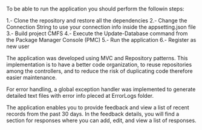 To be able to run the application you should perform the followin steps:

1.- Clone the repository and restore all the dependencies
2.- Change the Connection String to use your connection info inside the appsetting.json file
3.- Build project CMFS
4.- Execute the Update-Database command from the Package Manager Console (PMC)
5.- Run the application
6.- Register as new user

The application was developed using MVC and Repository patterns. This implementation is to have a better code organization, to reuse repositories among the controllers, and to reduce the risk of duplicating code therefore easier maintenance.

For error handling, a global exception handler was implemented to generate detailed text files with error info pleced at ErrorLogs folder.

The application enables you to provide feedback and view a list of recent records from the past 30 days. In the feedback details, you will find a section for responses where you can add, edit, and view a list of responses.